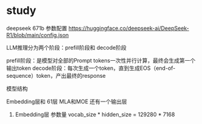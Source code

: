 # study

deepseek 671b 参数配置
https://huggingface.co/deepseek-ai/DeepSeek-R1/blob/main/config.json


LLM推理分为两个阶段：prefill阶段和 decode阶段

prefill阶段：是模型对全部的Prompt tokens一次性并行计算，最终会生成第一个输出token
decode阶段：每次生成一个token，直到生成EOS（end-of-sequence）token，产出最终的response


模型结构


Embedding层和 61层 MLA和MOE 还有一个输出层



1. Embedding层
参数量 vocab_size * hidden_size = 129280 * 7168

